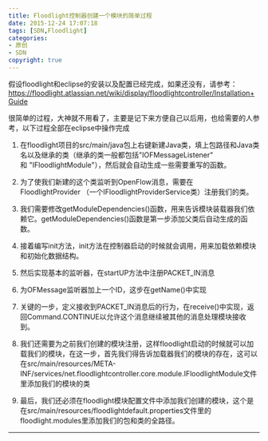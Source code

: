 ```yaml
---
title: Floodlight控制器创建一个模块的简单过程
date: 2015-12-24 17:07:18
tags: [SDN,Floodlight]
categories: 
- 原创
- SDN
copyright: true
---
```

假设floodlight和eclipse的安装以及配置已经完成，如果还没有，请参考：
https://floodlight.atlassian.net/wiki/display/floodlightcontroller/Installation+Guide

很简单的过程，大神就不用看了，主要是记下来方便自己以后用，也给需要的人参考，以下过程全部在eclipse中操作完成
1. 在floodlight项目的src/main/java包上右键新建Java类，填上包路径和Java类名以及继承的类（继承的类一般都包括"IOFMessageListener" 和 "IFloodlightModule"），然后就会自动生成一些需要重写的函数。

2. 为了使我们新建的这个类监听到OpenFlow消息，需要在FloodlightProvider （一个IFloodlightProviderService类）注册我们的类。

3. 我们需要修改getModuleDependencies()函数，用来告诉模块装载器我们依赖它。getModuleDependencies()函数是第一步添加父类后自动生成的函数。

4. 接着编写init方法，init方法在控制器启动的时候就会调用，用来加载依赖模块和初始化数据结构。

5. 然后实现基本的监听器，在startUP方法中注册PACKET_IN消息

6. 为OFMessage监听器加上一个ID，这步在getName()中实现

7. 关键的一步，定义接收到PACKET_IN消息后的行为，在receive()中实现，返回Command.CONTINUE以允许这个消息继续被其他的消息处理模块接收到。

8. 我们还需要为之前我们创建的模块注册，这样floodlight启动的时候就可以加载我们的模块，在这一步，首先我们得告诉加载器我们的模块的存在，这可以在src/main/resources/META-INF/services/net.floodlightcontroller.core.module.IFloodlightModule文件里添加我们的模块的类

9. 最后，我们还必须在floodlight模块配置文件中添加我们创建的模块，这个是在src/main/resources/floodlightdefault.properties文件里的floodlight.modules里添加我们的包和类的全路径。
-----